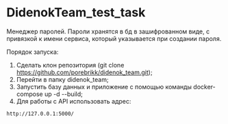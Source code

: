 # DidenokTeam_test_task
Менеджер паролей.
Пароли хранятся в бд в зашифрованном виде, с привязкой к имени сервиса, который указывается при создании пароля.

Порядок запуска:
1. Сделать клон репозитория (git clone https://github.com/porebrikk/didenok_team.git);
2. Перейти в папку didenok_team;
3. Запустить базу данных и приложение с помощью команды docker-compose up -d --build;
4. Для работы с API использовать адрес:
```
http://127.0.0.1:5000/
```
